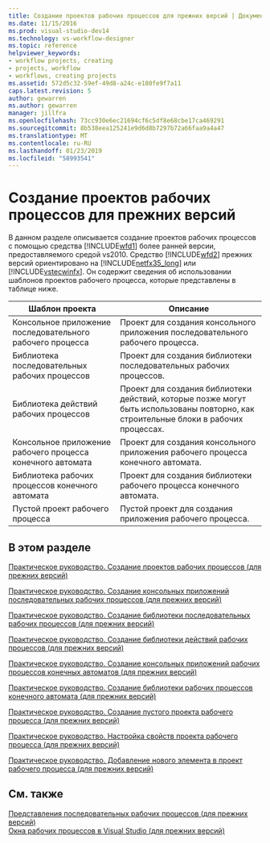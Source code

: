 ```yaml
---
title: Создание проектов рабочих процессов для прежних версий | Документация Майкрософт
ms.date: 11/15/2016
ms.prod: visual-studio-dev14
ms.technology: vs-workflow-designer
ms.topic: reference
helpviewer_keywords:
- workflow projects, creating
- projects, workflow
- workflows, creating projects
ms.assetid: 572d5c32-59ef-49d8-a24c-e180fe9f7a11
caps.latest.revision: 5
author: gewarren
ms.author: gewarren
manager: jillfra
ms.openlocfilehash: 73cc930e6ec21694cf6c5df8e68cbe17ca469291
ms.sourcegitcommit: 8b538eea125241e9d6d8b7297b72a66faa9a4a47
ms.translationtype: MT
ms.contentlocale: ru-RU
ms.lasthandoff: 01/23/2019
ms.locfileid: "58993541"
---
```

# <a name="creating-legacy-workflow-projects"></a>Создание проектов рабочих процессов для прежних версий
В данном разделе описывается создание проектов рабочих процессов с помощью средства [!INCLUDE[wfd1](../includes/wfd1-md.md)] более ранней версии, предоставляемого средой vs2010. Средство [!INCLUDE[wfd2](../includes/wfd2-md.md)] прежних версий ориентировано на [!INCLUDE[netfx35_long](../includes/netfx35-long-md.md)] или [!INCLUDE[vstecwinfx](../includes/vstecwinfx-md.md)]. Он содержит сведения об использовании шаблонов проектов рабочего процесса, которые представлены в таблице ниже.  
  
|Шаблон проекта|Описание|  
|----------------------|-----------------|  
|Консольное приложение последовательного рабочего процесса|Проект для создания консольного приложения последовательного рабочего процесса.|  
|Библиотека последовательных рабочих процессов|Проект для создания библиотеки последовательных рабочих процессов.|  
|Библиотека действий рабочих процессов|Проект для создания библиотеки действий, которые позже могут быть использованы повторно, как строительные блоки в рабочих процессах.|  
|Консольное приложение рабочего процесса конечного автомата|Проект для создания консольного приложения рабочего процесса конечного автомата.|  
|Библиотека рабочих процессов конечного автомата|Проект для создания библиотеки рабочего процесса конечного автомата.|  
|Пустой проект рабочего процесса|Пустой проект для создания приложения рабочего процесса.|  
  
## <a name="in-this-section"></a>В этом разделе  
 [Практическое руководство. Создание проектов рабочих процессов (для прежних версий)](../workflow-designer/how-to-create-workflow-projects-legacy.md)  
  
 [Практическое руководство. Создание консольных приложений последовательных рабочих процессов (для прежних версий)](../workflow-designer/how-to-create-sequential-workflow-console-applications-legacy.md)  
  
 [Практическое руководство. Создание библиотеки последовательных рабочих процессов (для прежних версий)](../workflow-designer/how-to-create-a-sequential-workflow-library-legacy.md)  
  
 [Практическое руководство. Создание библиотеки действий рабочих процессов (для прежних версий)](../workflow-designer/how-to-create-a-workflow-activity-library-legacy.md)  
  
 [Практическое руководство. Создание консольных приложений рабочих процессов конечных автоматов (для прежних версий)](../workflow-designer/how-to-create-state-machine-workflow-console-applications-legacy.md)  
  
 [Практическое руководство. Создание библиотеки рабочих процессов конечного автомата (для прежних версий)](../workflow-designer/how-to-create-a-state-machine-workflow-library-legacy.md)  
  
 [Практическое руководство. Создание пустого проекта рабочего процесса (для прежних версий)](../workflow-designer/how-to-create-an-empty-workflow-project-legacy.md)  
  
 [Практическое руководство. Настройка свойств проекта рабочего процесса (для прежних версий)](../workflow-designer/how-to-configure-workflow-project-properties-legacy.md)  
  
 [Практическое руководство. Добавление нового элемента в проект рабочего процесса (для прежних версий)](../workflow-designer/how-to-add-a-new-item-to-a-workflow-project-legacy.md)  
  
## <a name="see-also"></a>См. также  
 [Представления последовательных рабочих процессов (для прежних версий)](../workflow-designer/sequential-workflow-views-legacy.md)   
 [Окна рабочих процессов в Visual Studio (для прежних версий)](../workflow-designer/visual-studio-workflow-windows-legacy.md)